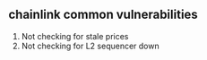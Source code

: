 ## chainlink common vulnerabilities

1. Not checking for stale prices
2. Not checking for L2 sequencer down
